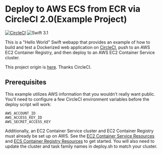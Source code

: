 # Deploy to AWS ECS from ECR via CircleCI 2.0(Example Project)
[![CircleCI](https://circleci.com/gh/iq3addLi/swift-ecs-ecr/tree/master.svg?style=shield)](https://circleci.com/gh/iq3addLi/swift-ecs-ecr/tree/master)
![Swift 3.1](https://img.shields.io/badge/Swift-3.1-orange.svg)

This is a "Hello World" Swift webapp that provides an example of how to build and test a Dockerized 
web application on [CircleCI](https://circleci.com), push to an AWS EC2 Container Registry, and then deploy to an AWS 
EC2 Container Service cluster.

This project origin is [here](https://github.com/circleci/go-ecs-ecr). Thanks CircleCI.

## Prerequisites

This example utilizes AWS information that you wouldn't really want public. You'll need to 
configure a few CircleCI environment variables before the deploy script will work:

```
AWS_ACCOUNT_ID
AWS_ACCESS_KEY_ID
AWS_SECRET_ACCESS_KEY
```

Additionally, an EC2 Container Service cluster and EC2 Container Registry must already be set up 
on AWS. See the [EC2 Container Service Resources](https://aws.amazon.com/ecs/) and 
[ECS Container Registry Resources](https://aws.amazon.com/ecr/) to get started. You will also need to update the cluster and 
task family names in deploy.sh to match your cluster.
